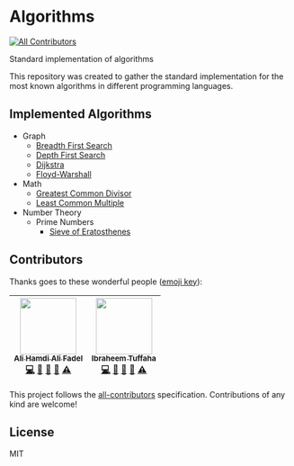 # Algorithms
[![All Contributors](https://img.shields.io/badge/all_contributors-2-orange.svg?style=flat-square)](#contributors)

Standard implementation of algorithms

This repository was created to gather the standard implementation for the most known algorithms in different programming languages.

## Implemented Algorithms

* Graph
    * [Breadth First Search](https://github.com/AliOsm/Algorithms/tree/master/Graph/Breadth%20First%20Search)
    * [Depth First Search](https://github.com/AliOsm/Algorithms/tree/master/Graph/Depth%20First%20Search)
    * [Dijkstra](https://github.com/AliOsm/Algorithms/tree/master/Graph/Dijkstra)
    * [Floyd-Warshall](https://github.com/AliOsm/Algorithms/tree/master/Graph/Floyd-Warshall)
* Math
    * [Greatest Common Divisor](https://github.com/AliOsm/Algorithms/tree/master/Math/Greatest%20Common%20Divisor)
    * [Least Common Multiple](https://github.com/AliOsm/Algorithms/tree/master/Math/Least%20Common%20Multiple)
* Number Theory
    * Prime Numbers
        * [Sieve of Eratosthenes](https://github.com/AliOsm/Algorithms/tree/master/Number%20Theory/Prime%20Numbers/Sieve%20of%20Eratosthenes)

## Contributors

Thanks goes to these wonderful people ([emoji key][emojis]):

<!-- ALL-CONTRIBUTORS-LIST:START - Do not remove or modify this section -->
| [<img src="https://avatars3.githubusercontent.com/u/7662492?v=4" width="100px;"/><br /><sub><b>Ali Hamdi Ali Fadel</b></sub>](http://fb.com/aliosm97)<br />[💻](https://github.com/AliOsm/Algorithms/commits?author=AliOsm "Code") [📖](https://github.com/AliOsm/Algorithms/commits?author=AliOsm "Documentation") [🤔](#ideas-AliOsm "Ideas, Planning, & Feedback") [👀](#review-AliOsm "Reviewed Pull Requests") [⚠️](https://github.com/AliOsm/Algorithms/commits?author=AliOsm "Tests") | [<img src="https://avatars1.githubusercontent.com/u/33587724?v=4" width="100px;"/><br /><sub><b>Ibraheem Tuffaha</b></sub>](https://github.com/IbraheemTuffaha)<br />[💻](https://github.com/AliOsm/Algorithms/commits?author=IbraheemTuffaha "Code") [📖](https://github.com/AliOsm/Algorithms/commits?author=IbraheemTuffaha "Documentation") [🤔](#ideas-IbraheemTuffaha "Ideas, Planning, & Feedback") [👀](#review-IbraheemTuffaha "Reviewed Pull Requests") [⚠️](https://github.com/AliOsm/Algorithms/commits?author=IbraheemTuffaha "Tests") |
| :---: | :---: |
<!-- ALL-CONTRIBUTORS-LIST:END -->

This project follows the [all-contributors][all-contributors] specification.
Contributions of any kind are welcome!

## License
MIT

[emojis]: https://github.com/kentcdodds/all-contributors#emoji-key
[all-contributors]: https://github.com/kentcdodds/all-contributors
